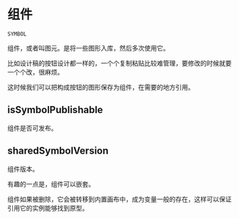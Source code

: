 # 组件

`SYMBOL`

组件，或者叫图元。是将一些图形入库，然后多次使用它。

比如设计稿的按钮设计都一样的，一个个复制粘贴比较难管理，要修改的时候就要一个个改，很麻烦。

这时候我们可以把构成按钮的图形保存为组件，在需要的地方引用。

## isSymbolPublishable

组件是否可发布。

## sharedSymbolVersion

组件版本。

有趣的一点是，组件可以嵌套。

组件如果被删除，它会被转移到内置画布中，成为变量一般的存在，这样可以保证引用它的实例能够找到原型。
